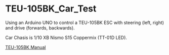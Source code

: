 # TEU-105BK_Car_Test
Using an Arduino UNO to control a TEU-105BK ESC with steering (left, right) and drive (forwards, backwards).

Car Chasis is 1/10 XB Nismo S15 Coppermix (TT-01D LED). 

[TEU-105BK Manual](https://www.tamiyausa.com/media/files/45055ml-915-d428.pdf)
